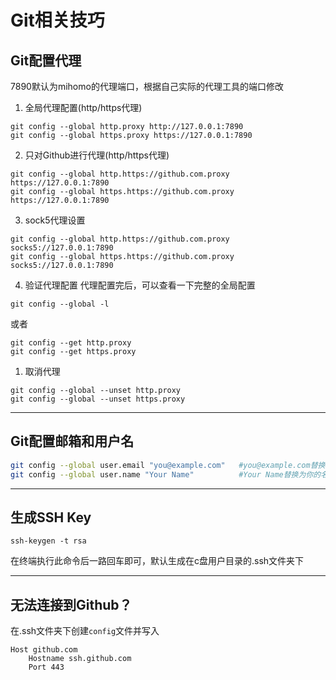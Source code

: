 # Git相关技巧

## Git配置代理

7890默认为mihomo的代理端口，根据自己实际的代理工具的端口修改

1. 全局代理配置(http/https代理)
```shell
git config --global http.proxy http://127.0.0.1:7890
git config --global https.proxy https://127.0.0.1:7890
```

2. 只对Github进行代理(http/https代理)
```shell
git config --global http.https://github.com.proxy https://127.0.0.1:7890
git config --global https.https://github.com.proxy https://127.0.0.1:7890
```

3. sock5代理设置
```shell
git config --global http.https://github.com.proxy socks5://127.0.0.1:7890
git config --global https.https://github.com.proxy socks5://127.0.0.1:7890
```

4. 验证代理配置
代理配置完后，可以查看一下完整的全局配置
```shell
git config --global -l
```
或者
```shell
git config --get http.proxy
git config --get https.proxy
```

1. 取消代理
```shell
git config --global --unset http.proxy
git config --global --unset https.proxy
```



---

## Git配置邮箱和用户名

```sh
git config --global user.email "you@example.com"   #you@example.com替换为你的邮箱并回车
git config --global user.name "Your Name"          #Your Name替换为你的名字并回车
```



---

## 生成SSH Key

```shell
ssh-keygen -t rsa
```

在终端执行此命令后一路回车即可，默认生成在c盘用户目录的.ssh文件夹下

---

## 无法连接到Github？

在.ssh文件夹下创建`config`文件并写入

```
Host github.com
    Hostname ssh.github.com
    Port 443
```



